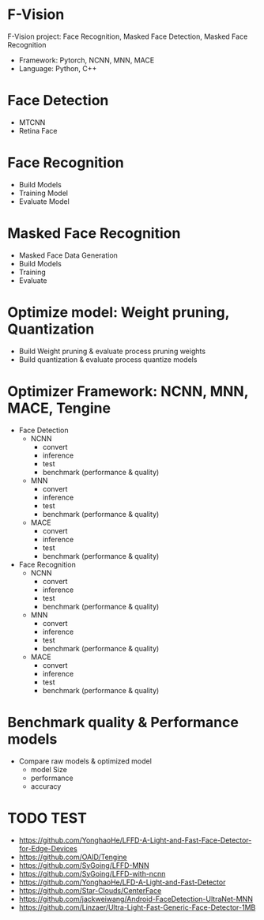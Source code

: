 # F-Vision
F-Vision project: Face Recognition, Masked Face Detection, Masked Face Recognition
- Framework: Pytorch, NCNN, MNN, MACE
- Language: Python, C++

# Face Detection
  - MTCNN
  - Retina Face
# Face Recognition
  - Build Models
  - Training Model
  - Evaluate Model
# Masked Face Recognition
  - Masked Face Data Generation
  - Build Models
  - Training
  - Evaluate
# Optimize model: Weight pruning, Quantization
  - Build Weight pruning & evaluate process pruning weights
  - Build quantization & evaluate process quantize models
# Optimizer Framework: NCNN, MNN, MACE, Tengine
  - Face Detection
    - NCNN
      - convert
      - inference
      - test
      - benchmark (performance & quality)
    - MNN
      - convert
      - inference
      - test
      - benchmark (performance & quality)
    - MACE
      - convert
      - inference
      - test
      - benchmark (performance & quality)
  - Face Recognition
    - NCNN
      - convert
      - inference
      - test
      - benchmark (performance & quality)
    - MNN
      - convert
      - inference
      - test
      - benchmark (performance & quality)
    - MACE
      - convert
      - inference
      - test
      - benchmark (performance & quality)
# Benchmark quality & Performance models
  - Compare raw models & optimized model
    - model Size
    - performance
    - accuracy
# TODO TEST
  - https://github.com/YonghaoHe/LFFD-A-Light-and-Fast-Face-Detector-for-Edge-Devices
  - https://github.com/OAID/Tengine
  - https://github.com/SyGoing/LFFD-MNN
  - https://github.com/SyGoing/LFFD-with-ncnn
  - https://github.com/YonghaoHe/LFD-A-Light-and-Fast-Detector
  - https://github.com/Star-Clouds/CenterFace
  - https://github.com/jackweiwang/Android-FaceDetection-UltraNet-MNN
  - https://github.com/Linzaer/Ultra-Light-Fast-Generic-Face-Detector-1MB
